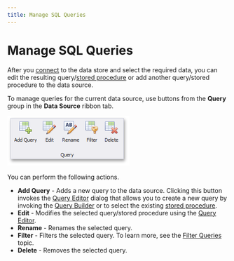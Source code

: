 ```yaml
---
title: Manage SQL Queries
---
```

# Manage SQL Queries
After you [connect](../providing-data/connecting-to-sql-databases.md) to the data store and select the required data, you can edit the resulting query/[stored procedure](stored-procedures.md) or add another query/stored procedure to the data source.

To manage queries for the current data source, use buttons from the **Query** group in the **Data Source** ribbon tab.

![EditQueriesButton_Ribbon](../../../images/img118162.png)

You can perform the following actions.
* **Add Query** - Adds a new query to the data source. Clicking this button invokes the [Query Editor](using-the-query-editor.md) dialog that allows you to create a new query by invoking the [Query Builder](using-the-query-builder.md) or to select the existing [stored procedure](stored-procedures.md).
* **Edit** - Modifies the selected query/stored procedure using the [Query Editor](using-the-query-editor.md).
* **Rename** - Renames the selected query.
* **Filter** - Filters the selected query. To learn more, see the [Filter Queries](filter-queries.md) topic.
* **Delete** - Removes the selected query.